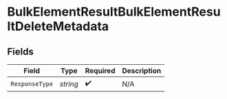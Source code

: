 # BulkElementResultBulkElementResultDeleteMetadata


## Fields

| Field              | Type               | Required           | Description        |
| ------------------ | ------------------ | ------------------ | ------------------ |
| `ResponseType`     | *string*           | :heavy_check_mark: | N/A                |